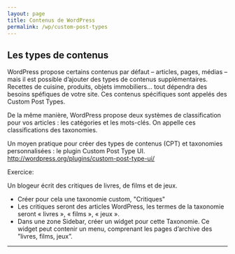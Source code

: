 ```yaml
---
layout: page
title: Contenus de WordPress
permalink: /wp/custom-post-types
---
```


Les types de contenus
---

WordPress propose certains contenus par défaut – articles, pages, médias – mais il est possible d’ajouter des types de contenus supplémentaires. Recettes de cuisine, produits, objets immobiliers... tout dépendra des besoins spéfiques de votre site. Ces contenus spécifiques sont appelés des Custom Post Types.

De la même manière, WordPress propose deux systèmes de classification pour vos articles : les catégories et les mots-clés. On appelle ces classifications des taxonomies.

Un moyen pratique pour créer des types de contenus (CPT) et taxonomies personnalisées : le plugin Custom Post Type UI.
http://wordpress.org/plugins/custom-post-type-ui/

Exercice: 

Un blogeur écrit des critiques de livres, de films et de jeux. 

* Créer pour cela une taxonomie custom, "Critiques" 
* Les critiques seront des articles WordPress, les termes de la taxonomie seront « livres », « films », « jeux ».
* Dans une zone Sidebar, créer un widget pour cette Taxonomie. Ce widget peut contenir un menu, comprenant les pages d’archive des ”livres, films, jeux”.

***